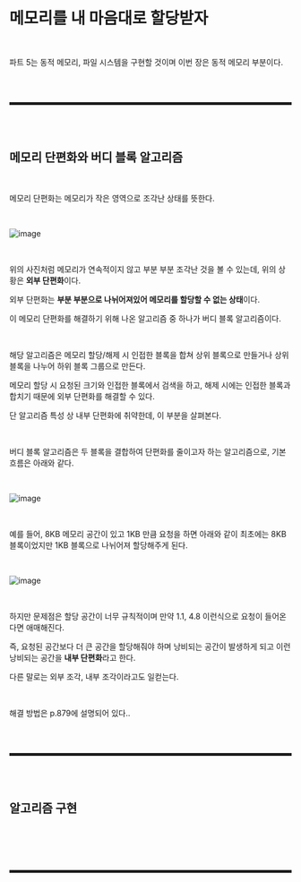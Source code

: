 # 메모리를 내 마음대로 할당받자

<br>

파트 5는 동적 메모리, 파일 시스템을 구현할 것이며 이번 장은 동적 메모리 부분이다.

<br><br>
<hr style="border: 2px solid;">
<br><br>

## 메모리 단편화와 버디 블록 알고리즘

<br>

메모리 단편화는 메모리가 작은 영역으로 조각난 상태를 뜻한다.

<br>

![image](https://user-images.githubusercontent.com/52172169/203921674-9afda3c2-a95e-4a73-b824-3c4b2df89bbd.png)

<br>

위의 사진처럼 메모리가 연속적이지 않고 부분 부분 조각난 것을 볼 수 있는데, 위의 상황은 **외부 단편화**이다.

외부 단편화는 **부분 부분으로 나뉘어져있어 메모리를 할당할 수 없는 상태**이다.

이 메모리 단편화를 해결하기 위해 나온 알고리즘 중 하나가 버디 블록 알고리즘이다.

<br>

해당 알고리즘은 메모리 할당/해제 시 인접한 블록을 합쳐 상위 블록으로 만들거나 상위 블록을 나누어 하위 블록 그룹으로 만든다.

메모리 할당 시 요청된 크기와 인접한 블록에서 검색을 하고, 해제 시에는 인접한 블록과 합치기 때문에 외부 단편화를 해결할 수 있다.

단 알고리즘 특성 상 내부 단편화에 취약한데, 이 부분을 살펴본다.

<br>

버디 블록 알고리즘은 두 블록을 결합하여 단편화를 줄이고자 하는 알고리즘으로, 기본 흐름은 아래와 같다.

<br>

![image](https://user-images.githubusercontent.com/52172169/203922379-df6ff1bf-ab0f-4db2-9c5e-48f1f297b71b.png)

<br>

예를 들어, 8KB 메모리 공간이 있고 1KB 만큼 요청을 하면 아래와 같이 최초에는 8KB 블록이었지만 1KB 블록으로 나뉘어져 할당해주게 된다.

<br>

![image](https://user-images.githubusercontent.com/52172169/203923037-df527cd6-37ba-4a07-9e57-12f9455f26c8.png)

<br>

하지만 문제점은 할당 공간이 너무 규칙적이며 만약 1.1, 4.8 이런식으로 요청이 들어온다면 애매해진다.

즉, 요청된 공간보다 더 큰 공간을 할당해줘야 하며 낭비되는 공간이 발생하게 되고 이런 낭비되는 공간을 **내부 단편화**라고 한다.

다른 말로는 외부 조각, 내부 조각이라고도 일컫는다.

<br>

해결 방법은 p.879에 설명되어 있다..

<br><br>
<hr style="border: 2px solid;">
<br><br>

## 알고리즘 구현

<br>



<br><br>
<hr style="border: 2px solid;">
<br><br>
